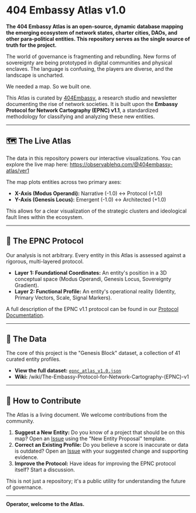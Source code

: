# 404 Embassy Atlas v1.0

**The 404 Embassy Atlas is an open-source, dynamic database mapping the emerging ecosystem of network states, charter cities, DAOs, and other para-political entities. This repository serves as the single source of truth for the project.**

The world of governance is fragmenting and rebundling. New forms of sovereignty are being prototyped in digital communities and physical enclaves. The language is confusing, the players are diverse, and the landscape is uncharted.

We needed a map. So we built one.

This Atlas is curated by [404Embassy](https://embassy.svit.la/), a research studio and newsletter documenting the rise of network societies. It is built upon the **Embassy Protocol for Network Cartography (EPNC) v1.1**, a standardized methodology for classifying and analyzing these new entities.

---

## 🗺️ The Live Atlas

The data in this repository powers our interactive visualizations. You can explore the live map here:
https://observablehq.com/@404embassy-atlas/ver1

The map plots entities across two primary axes:
*   **X-Axis (Modus Operandi):** Narrative (-1.0) ↔ Protocol (+1.0)
*   **Y-Axis (Genesis Locus):** Emergent (-1.0) ↔ Architected (+1.0)

This allows for a clear visualization of the strategic clusters and ideological fault lines within the ecosystem.

---

## 🧬 The EPNC Protocol

Our analysis is not arbitrary. Every entity in this Atlas is assessed against a rigorous, multi-layered protocol.

*   **Layer 1: Foundational Coordinates:** An entity's position in a 3D conceptual space (Modus Operandi, Genesis Locus, Sovereignty Gradient).
*   **Layer 2: Functional Profile:** An entity's operational reality (Identity, Primary Vectors, Scale, Signal Markers).

A full description of the EPNC v1.1 protocol can be found in our [Protocol Documentation](https://link-to-your-substack-post-explaining-the-protocol.com).
<!-- Ты добавишь эту ссылку, когда напишешь пост -->

---

## 📂 The Data

The core of this project is the "Genesis Block" dataset, a collection of 41 curated entity profiles.

*   **View the full dataset:** [`epnc_atlas_v1.0.json`](./epnc_atlas_v1.0_final.json)
*   **Wiki:** /wiki/The-Embassy-Protocol-for-Network-Cartography-(EPNC)-v1

---

## 🤝 How to Contribute

The Atlas is a living document. We welcome contributions from the community.

1.  **Suggest a New Entity:** Do you know of a project that should be on this map? Open an [Issue](https://github.com/raysvitla/404-embassy-atlas/issues) using the "New Entity Proposal" template.
2.  **Correct an Existing Profile:** Do you believe a score is inaccurate or data is outdated? Open an [Issue](https://github.com/raysvitla/404-embassy-atlas/issues) with your suggested change and supporting evidence.
3.  **Improve the Protocol:** Have ideas for improving the EPNC protocol itself? Start a discussion.

This is not just a repository; it's a public utility for understanding the future of governance.

---

**Operator, welcome to the Atlas.**
